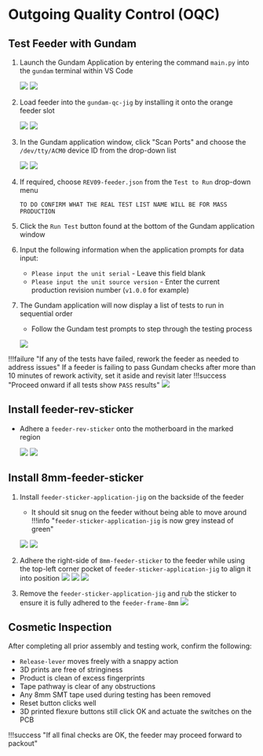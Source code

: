 # Outgoing Quality Control (OQC)

## Test Feeder with Gundam

1. Launch the Gundam Application by entering the command `main.py` into the `gundam` terminal within VS Code

  	![](img/oqc-1.JPG)
  	![](img/oqc-37.JPG)

2. Load feeder into the `gundam-qc-jig` by installing it onto the orange feeder slot 

  	![](img/oqc-29.JPG)
  	![](img/oqc-28.JPG)

3. In the Gundam application window, click "Scan Ports" and choose the `/dev/tty/ACM0` device ID from the drop-down list
 
  	![](img/oqc-34.JPG)
  	![](img/oqc-33.JPG)
  	
4. If required, choose `REV09-feeder.json` from the `Test to Run` drop-down menu
	
	`TO DO CONFIRM WHAT THE REAL TEST LIST NAME WILL BE FOR MASS PRODUCTION`
	
5. Click the `Run Test` button found at the bottom of the Gundam application window
6. Input the following information when the application prompts for data input:
	* `Please input the unit serial` - Leave this field blank
	* `Please input the unit source version` - Enter the current production revision number (`v1.0.0` for example)
7. The Gundam application will now display a list of tests to run in sequential order
 	* Follow the Gundam test prompts to step through the testing process

  	![](img/oqc-27.JPG)

!!!failure "If any of the tests have failed, rework the feeder as needed to address issues"
	If a feeder is failing to pass Gundam checks after more than 10 minutes of rework activity, set it aside and revisit later
!!!success "Proceed onward if all tests show `PASS` results" 
	  	![](img/oqc-8.JPG)

## Install feeder-rev-sticker
* Adhere a `feeder-rev-sticker` onto the motherboard in the marked region

 	 ![](img/sticker-12.PNG)
 	 ![](img/sticker-9.JPG)

## Install 8mm-feeder-sticker
1. Install `feeder-sticker-application-jig` on the backside of the feeder
	* It should sit snug on the feeder without being able to move around
	!!!info "`feeder-sticker-application-jig` is now grey instead of green"

     ![](img/sticker-1.JPG)
     ![](img/sticker-2.JPG)
2. Adhere the right-side of `8mm-feeder-sticker` to the feeder while using the top-left corner pocket of `feeder-sticker-application-jig` to align it into position
     ![](img/sticker-3.JPG)
     ![](img/sticker-4.JPG)
	  ![](img/sticker-5.JPG)
	  
3. Remove the `feeder-sticker-application-jig` and rub the sticker to ensure it is fully adhered to the `feeder-frame-8mm`
	  ![](img/sticker-6.JPG)
	  
## Cosmetic Inspection
After completing all prior assembly and testing work, confirm the following:

* `Release-lever` moves freely with a snappy action
* 3D prints are free of stringiness
* Product is clean of excess fingerprints
* Tape pathway is clear of any obstructions
* Any 8mm SMT tape used during testing has been removed
* Reset button clicks well
* 3D printed flexure buttons still click OK and actuate the switches on the PCB

!!!success "If all final checks are OK, the feeder may proceed forward to packout"